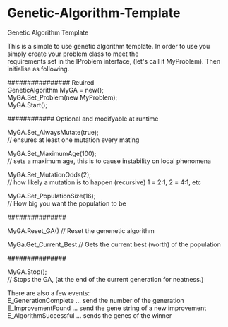 # Genetic-Algorithm-Template  
Genetic Algorithm Template  

This is a simple to use genetic algorithm template. In order to use you simply create your problem class to meet the   
requirements set in the IProblem interface, (let's call it MyProblem). Then initialise as following.  

################ Reuired  
GeneticAlgorithm MyGA = new();    
MyGA.Set_Problem(new MyProblem);  
MyGA.Start();  
  
  
############ Optional and modifyable at runtime  

MyGA.Set_AlwaysMutate(true);  
// ensures at least one mutation every mating  

MyGA.Set_MaximumAge(100);  
// sets a maximum age, this is to cause instability on local phenomena  

MyGA.Set_MutationOdds(2);  
// how likely a mutation is to happen (recursive) 1 = 2:1, 2 = 4:1, etc  

MyGA.Set_PopulationSize(16);  
// How big you want the population to be  

###############

MyGA.Reset_GA()
// Reset the genenetic algorithm

MyGa.Get_Current_Best
// Gets the current best (worth) of the population

###############


MyGA.Stop();  
// Stops the GA, (at the end of the current generation for neatness.)


There are also a few events:  
E_GenerationComplete ... send the number of the generation  
E_ImprovementFound ... send the gene string of a new improvement  
E_AlgorithmSuccessful ... sends the genes of the winner
